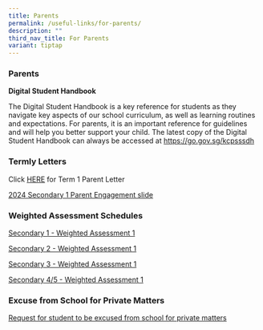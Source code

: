 ```yaml
---
title: Parents
permalink: /useful-links/for-parents/
description: ""
third_nav_title: For Parents
variant: tiptap
---
```

<h3>Parents</h3>
<p><strong>Digital Student Handbook</strong> 
<br>
</p>
<p>The Digital Student Handbook is a key reference for students as they navigate
key aspects of our school curriculum, as well as learning routines and
expectations. For parents, it is an important reference for guidelines
and will help you better support your child. The latest copy of the Digital
Student Handbook can always be accessed at <a href="https://go.gov.sg/kcpsssdh" rel="noopener noreferrer nofollow" target="_blank">https://go.gov.sg/kcpsssdh</a>
</p>
<p></p>
<h3>Termly Letters</h3>
<p>Click <a href="/files/2024_KCPSS_Term_1_parent_letter.pdf" rel="noopener noreferrer nofollow" target="_blank">HERE</a> for
Term 1 Parent Letter</p>
<p><a href="https://go.gov.sg/2024-secondary1-engagement-slide" rel="noopener noreferrer nofollow" target="_blank">2024 Secondary 1 Parent Engagement slide</a>
</p>
<h3>Weighted Assessment Schedules</h3>
<p><a href="/files/Useful Links/Parents/Sec_1_Weighted_Assessment_1_Dates_and_Coverage_2024.pdf" rel="noopener noreferrer nofollow" target="_blank">Secondary 1 - Weighted Assessment 1</a>
</p>
<p><a href="/files/Useful Links/Parents/Sec_2_Weighted_Assessment_1_Dates_and_Coverage_2024.pdf" rel="noopener noreferrer nofollow" target="_blank">Secondary 2 - Weighted Assessment 1</a>
</p>
<p><a href="/files/Useful Links/Parents/Sec_3_WA1_Dates_and_Coverage_2024_23Jan.pdf" rel="noopener noreferrer nofollow" target="_blank">Secondary 3 - Weighted Assessment 1</a>
</p>
<p><a href="/files/Useful Links/Parents/Sec_4_5_WA1_Dates_and_Coverage_2024_23_Jan.pdf" rel="noopener noreferrer nofollow" target="_blank">Secondary 4/5 - Weighted Assessment 1</a>
</p>
<p></p>
<h3>Excuse from School for Private Matters</h3>
<p><a href="https://go.gov.sg/kcpss-form-absence-privatereasons" rel="noopener noreferrer nofollow" target="_blank">Request for student to be excused from school for private matters</a>
</p>